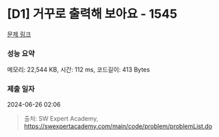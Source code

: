 # [D1] 거꾸로 출력해 보아요 - 1545 

[문제 링크](https://swexpertacademy.com/main/code/problem/problemDetail.do?contestProbId=AV2gbY0qAAQBBAS0) 

### 성능 요약

메모리: 22,544 KB, 시간: 112 ms, 코드길이: 413 Bytes

### 제출 일자

2024-06-26 02:06



> 출처: SW Expert Academy, https://swexpertacademy.com/main/code/problem/problemList.do